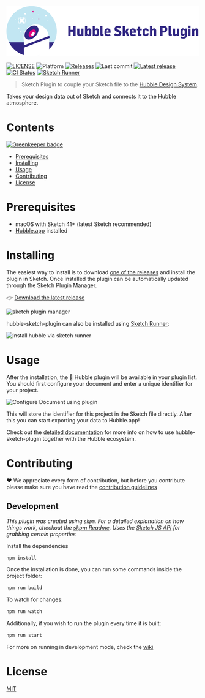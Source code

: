 ![Hubble Scripts Logo][logo]

[![LICENSE](https://badgen.net/badge/license/MIT/blue)][license]
![Platform](https://badgen.net/badge/platform/macOS?icon=apple)
[![Releases](https://badgen.net/github/releases/inthepocket/hubble-sketch-plugin)][releases]
![Last commit](https://badgen.net/github/last-commit/inthepocket/hubble-sketch-plugin)
[![Latest release](https://badgen.net/github/release/inthepocket/hubble-sketch-plugin/stable)][latest release]
[![CI Status](https://badgen.net/travis/inthepocket/hubble-sketch-plugin)][travis]
[![Sketch Runner](https://badgen.net/badge/Sketch%20Runner/Compatible/green)][sketch runner]

> Sketch Plugin to couple your Sketch file to the [Hubble Design System][hubble homepage].

Takes your design data out of Sketch and connects it to the Hubble atmosphere.

# Contents

[![Greenkeeper badge](https://badges.greenkeeper.io/inthepocket/hubble-sketch-plugin.svg)](https://greenkeeper.io/)

- [Prerequisites](#prerequisites)
- [Installing](#installing)
- [Usage](#usage)
- [Contributing](#contributing)
- [License](#license)

# Prerequisites

- macOS with Sketch 41+ (latest Sketch recommended)
- [Hubble.app][hubble app repo] installed

# Installing

The easiest way to install is to download [one of the releases][releases] and install the plugin in Sketch. Once installed the plugin can be automatically updated through the Sketch Plugin Manager.

👉 [Download the latest release][latest release]

![sketch plugin manager][screenshot plugin manager]

hubble-sketch-plugin can also be installed using [Sketch Runner][sketch runner]:

![install hubble via sketch runner][screenshot sketch runner]

# Usage

After the installation, the 🔭 Hubble plugin will be available in your plugin list. You should first configure your document and enter a unique identifier for your project.

![Configure Document using plugin][screenshot configure document]

This will store the identifier for this project in the Sketch file directly. After this you can start exporting your data to Hubble.app!

Check out the [detailed documentation][wiki] for more info on how to use hubble-sketch-plugin together with the Hubble ecosystem.

# Contributing

❤ We appreciate every form of contribution, but before you contribute please make sure you have read the [contribution guidelines][contributing]

## Development

_This plugin was created using `skpm`. For a detailed explanation on how things work, checkout the [skpm Readme][skpm repo]._
_Uses the [Sketch JS API][sketch js api] for grabbing certain properties_

Install the dependencies

```bash
npm install
```

Once the installation is done, you can run some commands inside the project folder:

```bash
npm run build
```

To watch for changes:

```bash
npm run watch
```

Additionally, if you wish to run the plugin every time it is built:

```bash
npm run start
```

For more on running in development mode, check the [wiki]

# License

[MIT][license]

<!-- LINKS -->
[hubble homepage]: https://hubble-design-system.netlify.com
[hubble app repo]: https://github.com/inthepocket/hubble-app

[logo]: https://github.com/inthepocket/hubble-sketch-plugin/blob/master/.github/hubble-sketch-plugin-banner.png
[license]: https://github.com/inthepocket/hubble-sketch-plugin/blob/master/LICENSE
[contributing]: https://github.com/inthepocket/hubble-sketch-plugin/blob/master/CONTRIBUTING.md
[releases]: https://github.com/inthepocket/hubble-sketch-plugin/releases
[latest release]: https://github.com/inthepocket/hubble-sketch-plugin/releases/latest
[wiki]: https://github.com/inthepocket/hubble-sketch-plugin/wiki
[travis]: https://travis-ci.org/inthepocket/hubble-sketch-plugin

[sketch runner]: https://sketchrunner.com/
[sketch js api]: https://developer.sketchapp.com/reference/api/
[skpm repo]: https://github.com/skpm/skpm/blob/master/README.md

[screenshot configure document]: https://github.com/inthepocket/hubble-sketch-plugin/wiki/assets/configure-sketch-document.png
[screenshot sketch runner]: https://github.com/inthepocket/hubble-sketch-plugin/wiki/assets/sketch-runner.jpg
[screenshot plugin manager]: https://github.com/inthepocket/hubble-sketch-plugin/wiki/assets/sketch-plugin.png

